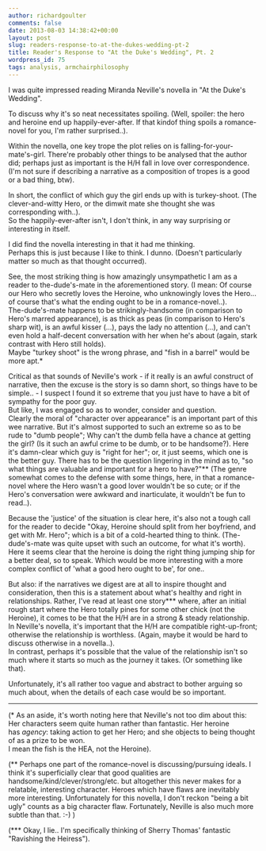 ```yaml
---
author: richardgoulter
comments: false
date: 2013-08-03 14:38:42+00:00
layout: post
slug: readers-response-to-at-the-dukes-wedding-pt-2
title: Reader's Response to "At the Duke's Wedding", Pt. 2
wordpress_id: 75
tags: analysis, armchairphilosophy
---
```


I was quite impressed reading Miranda Neville's novella in "At the Duke's Wedding".

To discuss why it's so neat necessitates spoiling. (Well, spoiler: the hero and heroine end up happily-ever-after. If that kindof thing spoils a romance-novel for you, I'm rather surprised..).

Within the novella, one key trope the plot relies on is falling-for-your-mate's-girl. There're probably other things to be analysed that the author did; perhaps just as important is the H/H fall in love over correspondence. (I'm not sure if describing a narrative as a composition of tropes is a good or a bad thing, btw).

In short, the conflict of which guy the girl ends up with is turkey-shoot. (The clever-and-witty Hero, or the dimwit mate she thought she was corresponding with..).  
So the happily-ever-after isn't, I don't think, in any way surprising or interesting in itself.

I did find the novella interesting in that it had me thinking.  
Perhaps this is just because I like to think. I dunno. (Doesn't particularly matter so much as that thought occurred).

See, the most striking thing is how amazingly unsympathetic I am as a reader to the-dude's-mate in the aforementioned story. (I mean: Of course our Hero who secretly loves the Heroine, who unknowingly loves the Hero... of course that's what the ending ought to be in a romance-novel..).  
The-dude's-mate happens to be strikingly-handsome (in comparison to Hero's marred appearance), is as thick as peas (in comparison to Hero's sharp wit), is an awful kisser (...), pays the lady no attention (...), and can't even hold a half-decent conversation with her when he's about (again, stark contrast with Hero still holds).  
Maybe "turkey shoot" is the wrong phrase, and "fish in a barrel" would be more apt.\*

Critical as that sounds of Neville's work - if it really is an awful construct of narrative, then the excuse is the story is so damn short, so things have to be simple.. - I suspect I found it so extreme that you just have to have a bit of sympathy for the poor guy.  
But like, I was engaged so as to wonder, consider and question.  
Clearly the moral of "character over appearance" is an important part of this wee narrative. But it's almost supported to such an extreme so as to be rude to "dumb people"; Why can't the dumb fella have a chance at getting the girl? (Is it such an awful crime to be dumb, or to be handsome?).
Here it's damn-clear which guy is "right for her"; or, it just seems, which one is the better guy. There has to be the question lingering in the mind as to, "so what things are valuable and important for a hero to have?"\*\*
(The genre somewhat comes to the defense with some things, here, in that a romance-novel where the Hero wasn't a good lover wouldn't be so cute; or if the Hero's conversation were awkward and inarticulate, it wouldn't be fun to read..).

Because the 'justice' of the situation is clear here, it's also not a tough call for the reader to decide "Okay, Heroine should split from her boyfriend, and get with Mr. Hero"; which is a bit of a cold-hearted thing to think. (The-dude's-mate was quite upset with such an outcome, for what it's worth).  
Here it seems clear that the heroine is doing the right thing jumping ship for a better deal, so to speak. Which would be more interesting with a more complex conflict of 'what a good hero ought to be', for one..

But also: if the narratives we digest are at all to inspire thought and consideration, then this is a statement about what's healthy and right in relationships.
Rather, I've read at least one story\*\*\* where, after an initial rough start where the Hero totally pines for some other chick (not the Heroine), it comes to be that the H/H are in a strong & steady relationship.  
In Neville's novella, it's important that the H/H are compatible right-up-front; otherwise the relationship is worthless. (Again, maybe it would be hard to discuss otherwise in a novella..).  
In contrast, perhaps it's possible that the value of the relationship isn't so much where it starts so much as the journey it takes. (Or something like that).

Unfortunately, it's all rather too vague and abstract to bother arguing so much about, when the details of each case would be so important.

* * *

(\* As an aside, it's worth noting here that Neville's not too dim about this: Her characters seem quite human rather than fantastic. Her heroine has _agency_: taking action to get her Hero; and she objects to being thought of as a prize to be won.  
I mean the fish is the HEA, not the Heroine).

(\*\* Perhaps one part of the romance-novel is discussing/pursuing ideals. I think it's superficially clear that good qualities are handsome/kind/clever/strong/etc. but altogether this never makes for a relatable, interesting character. Heroes which have flaws are inevitably more interesting. Unfortunately for this novella, I don't reckon "being a bit ugly" counts as a big character flaw. Fortunately, Neville is also much more subtle than that. :-) )

(\*\*\* Okay, I lie.. I'm specifically thinking of Sherry Thomas' fantastic "Ravishing the Heiress").
